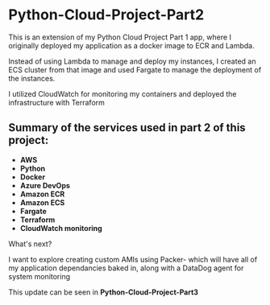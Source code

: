 # Python-Cloud-Project-Part2

This is an extension of my Python Cloud Project Part 1 app, where I originally deployed my application as a docker image to ECR and Lambda. 

Instead of using Lambda to manage and deploy my instances, I created an ECS cluster from that image and used Fargate to manage the deployment of the instances.

I utilized CloudWatch for monitoring my containers and deployed the infrastructure with Terraform

## Summary of the services used in part 2 of this project:
- **AWS**
- **Python**
- **Docker**
- **Azure DevOps**
- **Amazon ECR**
- **Amazon ECS**
- **Fargate**
- **Terraform**
- **CloudWatch monitoring**

What's next?

I want to explore creating custom AMIs using Packer- which will have all of my application dependancies baked in, along with a DataDog agent for system monitoring

This update can be seen in **Python-Cloud-Project-Part3**
